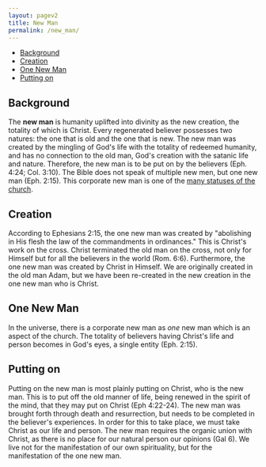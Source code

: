 ```yaml
---
layout: pagev2
title: New Man
permalink: /new_man/
---
```

- [Background](#background)
- [Creation](#creation)
- [One New Man](#one-new-man)
- [Putting on](#putting-on)

## Background

The **new man** is humanity uplifted into divinity as the new creation, the totality of which is Christ. Every regenerated believer possesses two natures: the one that is old and the one that is new. The new man was created by the mingling of God's life with the totality of redeemed humanity, and has no connection to the old man, God's creation with the satanic life and nature. Therefore, the new man is to be put on by the believers (Eph. 4:24; Col. 3:10). The Bible does not speak of multiple new men, but one new man (Eph. 2:15). This corporate new man is one of the [many statuses of the church](../church#aspects).


## Creation

According to Ephesians 2:15, the one new man was created by "abolishing in His flesh the law of the commandments in ordinances." This is Christ's work on the cross. Christ terminated the old man on the cross, not only for Himself but for all the believers in the world (Rom. 6:6). Furthermore, the one new man was created by Christ in Himself. We are originally created in the old man Adam, but we have been re-created in the new creation in the one new man who is Christ.

## One New Man

In the universe, there is a corporate new man as *one* new man which is an aspect of the church. The totality of believers having Christ's life and person becomes in God's eyes, a single entity (Eph. 2:15). 

## Putting on

Putting on the new man is most plainly putting on Christ, who is the new man. This is to put off the old manner of life, being renewed in the spirit of the mind, that they may put on Christ (Eph 4:22-24). The new man was brought forth through death and resurrection, but needs to be completed in the believer's experiences. In order for this to take place, we must take Christ as our life and person. The new man requires the organic union with Christ, as there is no place for our natural person our opinions (Gal 6). We live not for the manifestation of our own spirituality, but for the manifestation of the one new man.